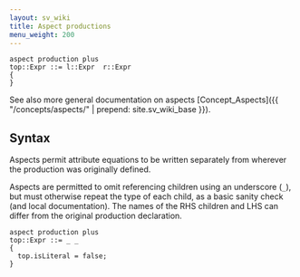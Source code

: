 ```yaml
---
layout: sv_wiki
title: Aspect productions
menu_weight: 200
---
```



```
aspect production plus
top::Expr ::= l::Expr  r::Expr
{
}
```

See also more general documentation on aspects [Concept\_Aspects]({{ "/concepts/aspects/" | prepend: site.sv_wiki_base }}).

## Syntax

Aspects permit attribute equations to be written separately from wherever the production was originally defined.

Aspects are permitted to omit referencing children using an underscore (`_`), but must otherwise repeat the type of each child, as a basic sanity check (and local documentation). The names of the RHS children and LHS can differ from the original production declaration.

```
aspect production plus
top::Expr ::= _ _
{
  top.isLiteral = false;
}
```

